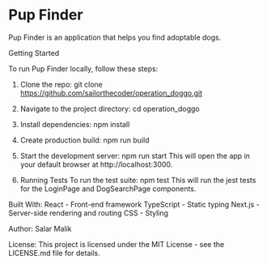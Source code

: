 # **Pup Finder**

Pup Finder is an application that helps you find adoptable dogs.

Getting Started

To run Pup Finder locally, follow these steps:

1.  Clone the repo:
    git clone https://github.com/sailorthecoder/operation_doggo.git

2.  Navigate to the project directory:
    cd operation_doggo

3.  Install dependencies:
    npm install

4. Create production build:
    npm run build
   
5.  Start the development server:
    npm run start
    This will open the app in your default browser at http://localhost:3000.

6.  Running Tests
    To run the test suite:
    npm test
    This will run the jest tests for the LoginPage and DogSearchPage components.

Built With:
    React - Front-end framework
    TypeScript - Static typing
    Next.js - Server-side rendering and routing
    CSS - Styling

Author: Salar Malik

License:
This project is licensed under the MIT License - see the LICENSE.md file for details.
